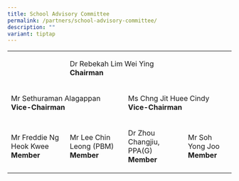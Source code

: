 ```yaml
---
title: School Advisory Committee
permalink: /partners/school-advisory-committee/
description: ""
variant: tiptap
---
```

<table style="minWidth: 100px">
<colgroup>
<col>
<col>
<col>
<col>
</colgroup>
<tbody>
<tr>
<td rowspan="1" colspan="1">
<p></p>
</td>
<td rowspan="1" colspan="2">
<p>Dr Rebekah Lim Wei Ying
<br><strong>Chairman</strong>
</p>
</td>
<td rowspan="1" colspan="1">
<p></p>
</td>
</tr>
<tr>
<td rowspan="1" colspan="2">
<p>Mr Sethuraman Alagappan
<br><strong>Vice-Chairman</strong>
</p>
</td>
<td rowspan="1" colspan="2">
<p>Ms Chng Jit Huee Cindy
<br><strong>Vice-Chairman</strong>
</p>
</td>
</tr>
<tr>
<td rowspan="1" colspan="1">
<p>Mr Freddie Ng Heok Kwee
<br><strong>Member</strong>
</p>
</td>
<td rowspan="1" colspan="1">
<p>Mr Lee Chin Leong (PBM)
<br><strong>Member</strong>
</p>
</td>
<td rowspan="1" colspan="1">
<p>Dr Zhou Changjiu, PPA(G)
<br><strong>Member</strong>
</p>
</td>
<td rowspan="1" colspan="1">
<p>Mr Soh Yong Joo
<br><strong>Member</strong>
</p>
</td>
</tr>
</tbody>
</table>
<p></p>